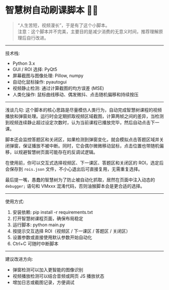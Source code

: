 # 智慧树自动刷课脚本 🐢💤

> “人生苦短，视频漫长”，于是有了这个小脚本。  
> 注意：这个脚本并不完美，主要目的是减少消费的无意义时间，推荐理解原理后自行改进。

---

技术栈:
  - Python 3.x
  - GUI / ROI 选择: PyQt5
  - 屏幕截图与图像处理: Pillow, numpy
  - 自动化鼠标操作: pyautogui
  - 视频静止检测: 通过计算截图的均方误差 (MSE)
  - 人类化操作: 鼠标曲线移动、偶发微抖、点击随机偏移和持续按压

---

浅谈几句:
  这个脚本的核心思路是尽量模仿人类行为，自动完成智慧树课程的视频播放和弹窗处理。运行时会定期抓取视频区域截图，计算两帧之间的差异，当检测到视频连续静止超过设定次数时，认为当前课程已播放完毕，然后自动点击下一课。  

  脚本还会监控答题区和关闭区，如果检测到弹窗变化，就会模拟点击答题区域并关闭弹窗，保证播放不被中断。同时，它会偶尔微微移动鼠标，点击位置也带随机偏移，以规避智慧树页面可能存在的反调试逻辑。  

  在使用前，你可以交互式选择视频区、下一课区、答题区和关闭区的 ROI，选定后会保存到 `rois.json` 文件，不小心退出后可直接复用，无需重复选择。  

  最后提一嘴，愚蠢的智慧树为了防止被自动化抓取，居然在页面中注入动态的 `debugger;` 语句和 VMxxx 混淆代码，否则油猴脚本会是更合适的选择。

---

使用方式:
  1. 安装依赖:
      pip install -r requirements.txt
  2. 打开智慧树课程页面，确保布局稳定
  3. 运行脚本:
      python main.py
  4. 按提示交互选择 ROI（视频区 / 下一课区 / 答题区 / 关闭区）
  5. 设置参数或直接使用默认参数开始自动化
  6. Ctrl+C 可随时中断脚本

---

建议改进方向:
  - 弹窗检测可以加入更智能的图像识别
  - 视频播放检测可以结合音频或网页 JS 播放状态
  - 增加日志或截图记录，方便调试